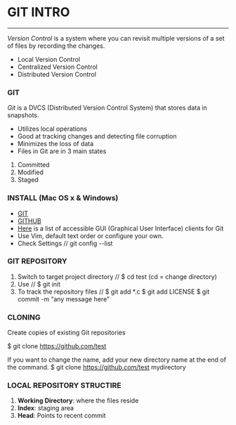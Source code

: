 # GIT INTRO
___
*Version Control* is a system where you can revisit multiple versions of a set of files by recording the changes.
* Local Version Control
* Centralized Version Control
* Distributed Version Control

### GIT
*Git* is a DVCS (Distributed Version Control System) that stores data in snapshots.
* Utilizes local operations
* Good at tracking changes and detecting file corruption
* Minimizes the loss of data 
* Files in Git are in 3 main states
1. Committed
2. Modified
3. Staged

### INSTALL (Mac OS x & Windows)
* [GIT](http://git-scm.com/download/mac)
* [GITHUB](http://mac.github.com)
* [Here](https://git-scm.com/downloads/guis) is a list of accessible GUI (Graphical User Interface) clients for Git
* Use Vim, default text order or configure your own. 
* Check Settings // git config --list

### GIT REPOSITORY
1. Switch to target project directory // $ cd test (cd = change directory)
2. Use // $ git init
3. To track the repository files // 
$ git add *.c
$ git add LICENSE
$ git commit -m “any message here”

### CLONING
Create copies of existing Git repositories

$ git clone https://github.com/test

If you want to change the name, add your new directory name at the end of the command. 
$ git clone https://github.com/test mydirectory

### LOCAL REPOSITORY STRUCTIRE
1. **Working Directory**: where the files reside
2. **Index**: staging area
3. **Head**: Points to recent commit
